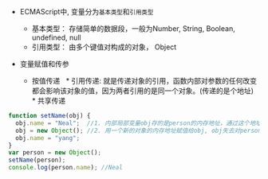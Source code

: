  * ECMAScript中, 变量分为`基本类型`和`引用类型`
   * 基本类型： 存储简单的数据段，一般为Number, String, Boolean, undefined, null
   * 引用类型： 由多个键值对构成的对象， Object
   
 * 变量赋值和传参
   * 按值传递
   * 引用传递: 就是传递对象的引用，函数内部对参数的任何改变都会影响该对象的值，因为两者引用的是同一个对象。(传递的是个地址)
   * 共享传递
```javascript
function setName(obj) {
  obj.name = "Neal";  //1. 内部局部变量obj存的是person的内存地址，通过这个地址可以找到`person对象本身`并对其进行修改
  obj = new Object(); //2. 用一个新的对象的内存地址赋值给obj, obj失去对person的引用, 但person对象本身已存有键值对
  obj.name = "yang";
}
var person = new Object();
setName(person);
console.log(person.name); //Neal
```
